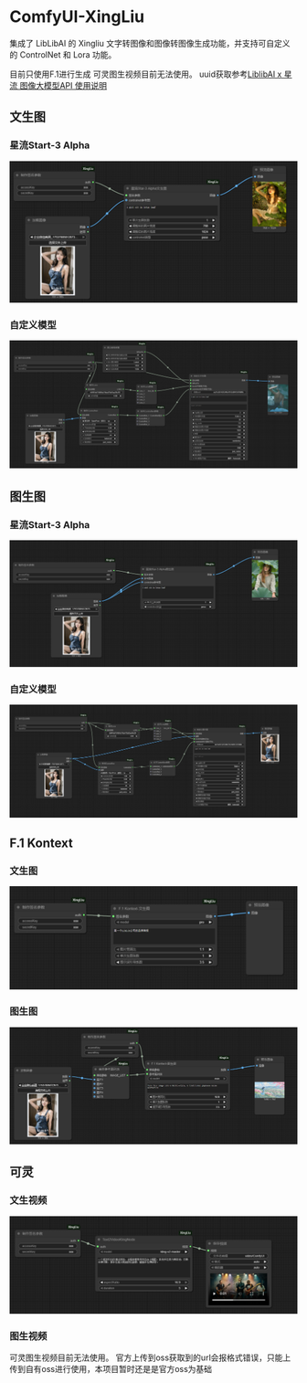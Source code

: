 # ComfyUI-XingLiu
集成了 LibLibAI 的 Xingliu 文字转图像和图像转图像生成功能，并支持可自定义的 ControlNet 和 Lora 功能。

目前只使用F.1进行生成
可灵图生视频目前无法使用。
uuid获取参考[LiblibAI x 星流 图像大模型API 使用说明](https://liblibai.feishu.cn/wiki/UAMVw67NcifQHukf8fpccgS5n6d)

## 文生图 

### 星流Start-3 Alpha

![img.png](screenshot/img.png)

### 自定义模型
![img_1.png](screenshot/img_1.png)

## 图生图

### 星流Start-3 Alpha
![img_2.png](screenshot/img_2.png)

### 自定义模型

![img_3.png](screenshot/img_3.png)

## F.1 Kontext

### 文生图
![img_5.png](screenshot/img_5.png)

### 图生图
![img_4.png](screenshot/img_4.png)

## 可灵

### 文生视频
![img_6.png](screenshot/img_6.png)

### 图生视频
可灵图生视频目前无法使用。
官方上传到oss获取到的url会报格式错误，只能上传到自有oss进行使用，本项目暂时还是是官方oss为基础